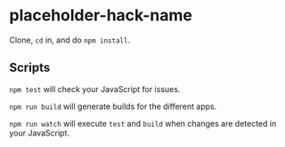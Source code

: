 # placeholder-hack-name

Clone, `cd` in, and do `npm install`.

## Scripts

`npm test` will check your JavaScript for issues.

`npm run build` will generate builds for the different apps.

`npm run watch` will execute `test` and `build` when changes are detected in your JavaScript.
